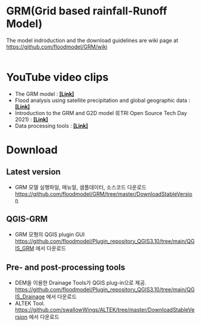 # GRM(Grid based rainfall-Runoff Model)

The model indroduction and the download guidelines are wiki page at https://github.com/floodmodel/GRM/wiki
<br/><br/>

# YouTube video clips
- The GRM model : [**[Link]**](https://www.youtube.com/watch?v=w9sBGezkPes)  
- Flood analysis using satellite precipitation and global geographic data : [**[Link]**](https://www.youtube.com/watch?v=Kh92vCsdMs4)  
- Introduction to the GRM and G2D model (ETRI Open Source Tech Day 2021) : [**[Link]**](https://www.youtube.com/watch?v=OFRqzLPlD2Q)
- Data processing tools : [**[Link]**](https://www.youtube.com/watch?v=iC3Qa9iwcus&t=62s)  

# Download
## Latest version
* GRM 모델 실행파일, 매뉴얼, 샘플데이터, 소스코드 다운로드   
  https://github.com/floodmodel/GRM/tree/master/DownloadStableVersion
  
## QGIS-GRM
- GRM 모형의 QGIS plugin GUI  
  https://github.com/floodmodel/Plugin_repository_QGIS3.10/tree/main/QGIS_GRM 에서 다운로드

## Pre- and post-processing tools
- DEM을 이용한 Drainage Tools가 QGIS plug-in으로 제공. https://github.com/floodmodel/Plugin_repository_QGIS3.10/tree/main/QGIS_Drainage 에서 다운로드
- ALTEK Tool. https://github.com/swallowWings/ALTEK/tree/master/DownloadStableVersion 에서 다운로드  

